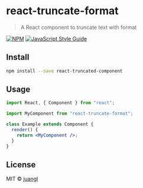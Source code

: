 # react-truncate-format

> A React component to truncate text with format

[![NPM](https://img.shields.io/npm/v/react-truncate-format.svg)](https://www.npmjs.com/package/react-truncate-format) [![JavaScript Style Guide](https://img.shields.io/badge/code_style-standard-brightgreen.svg)](https://standardjs.com)

## Install

```bash
npm install --save react-truncated-component
```

## Usage

```jsx
import React, { Component } from "react";

import MyComponent from "react-truncate-format";

class Example extends Component {
  render() {
    return <MyComponent />;
  }
}
```

## License

MIT © [juangl](https://github.com/juangl)
